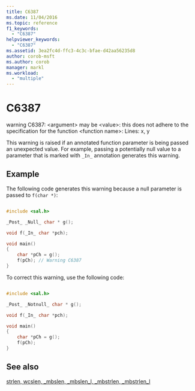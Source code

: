 ```yaml
---
title: C6387
ms.date: 11/04/2016
ms.topic: reference
f1_keywords:
  - "C6387"
helpviewer_keywords:
  - "C6387"
ms.assetid: 3ea2fc4d-ffc3-4c3c-bfae-d42aa56235d8
author: corob-msft
ms.author: corob
manager: markl
ms.workload:
  - "multiple"
---
```

# C6387
warning C6387: \<argument> may be \<value>: this does not adhere to the specification for the function \<function name>: Lines: x, y

 This warning is raised if an annotated function parameter is being passed an unexpected value. For example, passing a potentially null value to a parameter that is marked with `_In_` annotation generates this warning.

## Example
 The following code generates this warning because a null parameter is passed to `f(char *)`:

```cpp

#include <sal.h>

_Post_ _Null_ char * g();

void f(_In_ char *pch);

void main()
{
    char *pCh = g();
    f(pCh); // Warning C6387
}
```

 To correct this warning, use the following code:

```cpp

#include <sal.h>

_Post_ _Notnull_ char * g();

void f(_In_ char *pch);

void main()
{
    char *pCh = g();
    f(pCh);
}
```

## See also
 [strlen, wcslen, _mbslen, _mbslen_l, _mbstrlen, _mbstrlen_l](/cpp/c-runtime-library/reference/strlen-wcslen-mbslen-mbslen-l-mbstrlen-mbstrlen-l)
